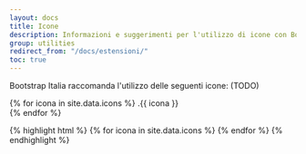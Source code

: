 ```yaml
---
layout: docs
title: Icone
description: Informazioni e suggerimenti per l'utilizzo di icone con Bootstrap Italia.
group: utilities
redirect_from: "/docs/estensioni/"
toc: true
---
```


Bootstrap Italia raccomanda l'utilizzo delle seguenti icone: (TODO)

<div class="bd-example bd-example-images">
{% for icona in site.data.icons %}
<i class="{{ icona }}"></i> .{{ icona }} <br/>
{% endfor %}
</div>

{% highlight html %}
{% for icona in site.data.icons %}
<i class="{{ icona }}"></i>{% endfor %}
{% endhighlight %}

